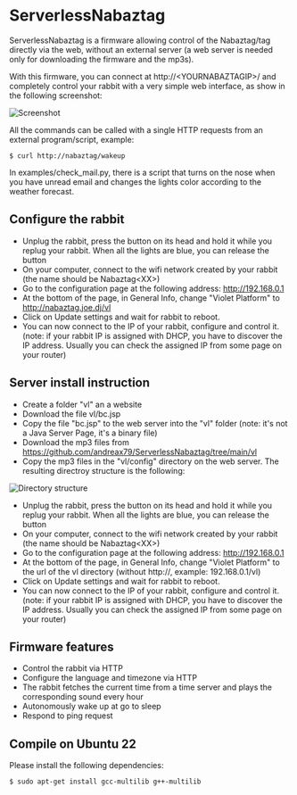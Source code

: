 ServerlessNabaztag
==================

ServerlessNabaztag is a firmware allowing control of the Nabaztag/tag directly via the web, without an external server (a web server is needed only for downloading the firmware and the mp3s).

With this firmware, you can connect at http://\<YOURNABAZTAGIP\>/ and completely control your rabbit with a very simple web interface, as show in the following screenshot:

![](/imgs/screenshot.jpg "Screenshot")

All the commands can be called with a single HTTP requests from an external program/script, example:

```
$ curl http://nabaztag/wakeup
```
    
In examples/check_mail.py, there is a script that turns on the nose when you have unread email and changes the lights color according to the weather forecast.

Configure the rabbit
--------------------

* Unplug the rabbit, press the button on its head and hold it while you replug your rabbit. When all the lights are blue, you can release the button
* On your computer, connect to the wifi network created by your rabbit (the name should be Nabaztag\<XX\>)
* Go to the configuration page at the following address: http://192.168.0.1 
* At the bottom of the page, in General Info, change "Violet Platform" to http://nabaztag.joe.dj/vl
* Click on Update settings and wait for rabbit to reboot.
* You can now connect to the IP of your rabbit, configure and control it. (note: if your rabbit IP is assigned with DHCP, you have to discover the IP address. Usually you can check the assigned IP from some page on your router)


Server install instruction
--------------------------

* Create a folder "vl" an a website
* Download the file vl/bc.jsp
* Copy the file "bc.jsp" to the web server into the "vl" folder (note: it's not a Java Server Page, it's a binary file)
* Download the mp3 files from https://github.com/andreax79/ServerlessNabaztag/tree/main/vl
* Copy the mp3 files in the "vl/config" directory on the web server. The resulting directroy structure is the following:
 
![](/imgs/files.jpg "Directory structure")

* Unplug the rabbit, press the button on its head and hold it while you replug your rabbit. When all the lights are blue, you can release the button
* On your computer, connect to the wifi network created by your rabbit (the name should be Nabaztag\<XX\>)
* Go to the configuration page at the following address: http://192.168.0.1 
* At the bottom of the page, in General Info, change "Violet Platform" to the url of the vl directory (without http://, example: 192.168.0.1/vl)
* Click on Update settings and wait for rabbit to reboot.
* You can now connect to the IP of your rabbit, configure and control it. (note: if your rabbit IP is assigned with DHCP, you have to discover the IP address. Usually you can check the assigned IP from some page on your router)

Firmware features
-----------------

* Control the rabbit via HTTP
* Configure the language and timezone via HTTP
* The rabbit fetches the current time from a time server and plays the corresponding sound every hour
* Autonomously wake up at go to sleep
* Respond to ping request

Compile on Ubuntu 22
--------------------

Please install the following dependencies:
```
$ sudo apt-get install gcc-multilib g++-multilib
```
